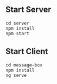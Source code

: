 
## Start Server

```
cd server
npm install
npm start
```


## Start Client

```
cd message-box
npm install
ng serve
```
